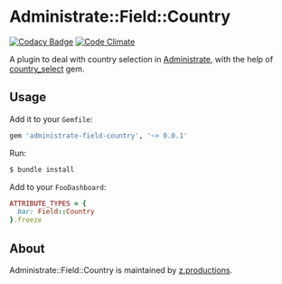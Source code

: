 # Administrate::Field::Country

[![Codacy Badge](https://api.codacy.com/project/badge/Grade/7f8e88e4b81d414caf0819e3326b0570)](https://www.codacy.com/app/michelegera/administrate-field-country?utm_source=github.com&utm_medium=referral&utm_content=zooppa/administrate-field-country&utm_campaign=badger)
[![Code Climate](https://codeclimate.com/github/zooppa/administrate-field-country/badges/gpa.svg)](https://codeclimate.com/github/zooppa/administrate-field-country)

A plugin to deal with country selection in [Administrate], with the help of [country_select] gem.

## Usage

Add it to your `Gemfile`:

```ruby
gem 'administrate-field-country', '~> 0.0.1'
```

Run:

```bash
$ bundle install
```

Add to your `FooDashboard`:

```ruby
ATTRIBUTE_TYPES = {
  bar: Field::Country
}.freeze
```

## About

Administrate::Field::Country is maintained by [z.productions].

[Administrate]: https://github.com/thoughtbot/administrate
[country_select]: https://github.com/stefanpenner/country_select
[z.productions]: https://www.z.productions/
